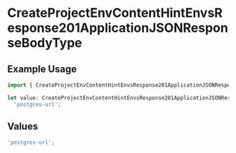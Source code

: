 # CreateProjectEnvContentHintEnvsResponse201ApplicationJSONResponseBodyType

## Example Usage

```typescript
import { CreateProjectEnvContentHintEnvsResponse201ApplicationJSONResponseBodyType } from '@vercel/client/models/operations';

let value: CreateProjectEnvContentHintEnvsResponse201ApplicationJSONResponseBodyType =
  'postgres-url';
```

## Values

```typescript
'postgres-url';
```
